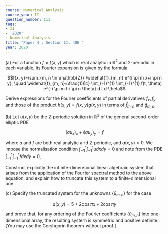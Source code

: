 ```yaml
---
course: Numerical Analysis
course_year: II
question_number: 111
tags:
- II
- '2020'
- Numerical Analysis
title: 'Paper 4 , Section II, 40E '
year: 2020
---
```




(a) For a function $f=f(x, y)$ which is real analytic in $\mathbb{R}^{2}$ and 2-periodic in each variable, its Fourier expansion is given by the formula

$$f(x, y)=\sum_{m, n \in \mathbb{Z}} \widehat{f}_{m, n} e^{i \pi m x+i \pi n y}, \quad \widehat{f}_{m, n}=\frac{1}{4} \int_{-1}^{1} \int_{-1}^{1} f(t, \theta) e^{-i \pi m t-i \pi n \theta} d t d \theta$$

Derive expressions for the Fourier coefficients of partial derivatives $f_{x}, f_{y}$ and those of the product $h(x, y)=f(x, y) g(x, y)$ in terms of $\widehat{f}_{m, n}$ and $\widehat{g}_{m, n}$.

(b) Let $u(x, y)$ be the 2-periodic solution in $\mathbb{R}^{2}$ of the general second-order elliptic PDE

$$\left(a u_{x}\right)_{x}+\left(a u_{y}\right)_{y}=f$$

where $a$ and $f$ are both real analytic and 2-periodic, and $a(x, y)>0$. We impose the normalisation condition $\int_{-1}^{1} \int_{-1}^{1} u d x d y=0$ and note from the PDE $\int_{-1}^{1} \int_{-1}^{1} f d x d y=0$.

Construct explicitly the infinite-dimensional linear algebraic system that arises from the application of the Fourier spectral method to the above equation, and explain how to truncate this system to a finite-dimensional one.

(c) Specify the truncated system for the unknowns $\left\{\widehat{u}_{m, n}\right\}$ for the case

$$a(x, y)=5+2 \cos \pi x+2 \cos \pi y$$

and prove that, for any ordering of the Fourier coefficients $\left\{\widehat{u}_{m, n}\right\}$ into one-dimensional array, the resulting system is symmetric and positive definite. [You may use the Gershgorin theorem without proof.]